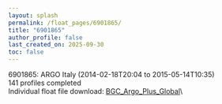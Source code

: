 ```yaml
---
layout: splash
permalink: /float_pages/6901865/
title: "6901865"
author_profile: false
last_created_on: 2025-09-30
toc: false
---
```

 
6901865: ARGO Italy (2014-02-18T20:04 to 2015-05-14T10:35)\
141 profiles completed\
Individual float file download: [BGC_Argo_Plus_Global](https://ftp.soest.hawaii.edu/bgc_argo_plus/Individual_Floats/outliers_removed/6901865_Sprof_processed.nc)\
